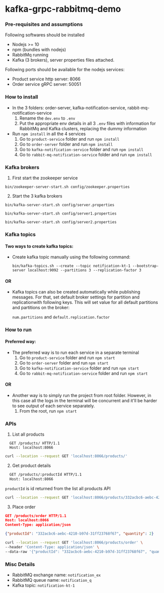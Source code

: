# kafka-grpc-rabbitmq-demo

### **Pre-requisites and assumptions**
Following softwares should be installed
- Nodejs >= 10
- npm (bundles with nodejs)
- RabbitMq running
- Kafka (3 brokers), server properties files attached.

Following ports should be available for the nodejs services:
- Product service http server: 8066
- Order service gRPC server: 50051
### **How to install**
- In the 3 folders: order-server, kafka-notification-service, rabbit-mq-notification-service
  1. Rename the `dev.env` to `.env`
  2. Put the appropriate env details in all 3 `.env` files with information for RabbitMq and Kafka clusters, replacing the dummy information
- Run `npm install` in all the 4 services
  1. Go to `product-service` folder and run `npm install`
  2. Go to `order-server` folder and run `npm install`
  3. Go to `kafka-notification-service` folder and run `npm install`
  4. Go to `rabbit-mq-notification-service` folder and run `npm install`

### **Kafka brokers**
1. First start the zookeeper service

```bin/zookeeper-server-start.sh config/zookeeper.properties```

2. Start the 3 kafka brokers

```bin/kafka-server-start.sh config/server.properties```

```bin/kafka-server-start.sh config/server1.properties```

```bin/kafka-server-start.sh config/server2.properties```

### **Kafka topics**
#### Two ways to create kafka topics:
- Create kafka topic manually using the following command:

    ```bin/kafka-topics.sh --create --topic notification-kt-1 --bootstrap-server localhost:9092 --partitions 3 --replication-factor 3```
#### OR
- Kafka topics can also be created automatically while publishing messages. For that, set default broker settings for partition and replicationwith following keys. This will set value for all default partitions and partitions on the broker:

    `num.partitions` and `default.replication.factor`

### **How to run**
#### Preferred way:
- The preferred way is to run each service in a separate terminal
  1. Go to `product-service` folder and run `npm start`
  2. Go to `order-server` folder and run `npm start`
  3. Go to `kafka-notification-service` folder and run `npm start`
  4. Go to `rabbit-mq-notification-service` folder and run `npm start`

#### OR
- Another way is to simply run the project from root folder. However, in this case all the logs in the terminal will be concurrent and it'll be harder to see output of each service separately.
  1. From the root, run `npm start`

### **APIs**
1. List all products  
```
  GET /products/ HTTP/1.1
  Host: localhost:8066
```
```bash
curl --location --request GET 'localhost:8066/products/'
```  

2. Get product details

```bash
  GET /products/:productId HTTP/1.1
  Host: localhost:8066
```
`productId` is id returned from the list all products API
```bash
curl --location --request GET 'localhost:8066/products/332acbc6-aebc-4210-b97d-31ff23768f67'
```

3. Place order
```json
GET /products/order HTTP/1.1
Host: localhost:8066
Content-Type: application/json

{"productId": "332acbc6-aebc-4210-b97d-31ff23768f67", "quantity": 2}
```
```bash
curl --location --request GET 'localhost:8066/products/order' \
--header 'Content-Type: application/json' \
--data-raw '{"productId": "332acbc6-aebc-4210-b97d-31ff23768f67", "quantity": 2}'
```

### Misc Details
- RabbitMQ exchange name: `notification_ex`
- RabbitMQ queue name: `notification_q`
- Kafka topic: `notification-kt-1`